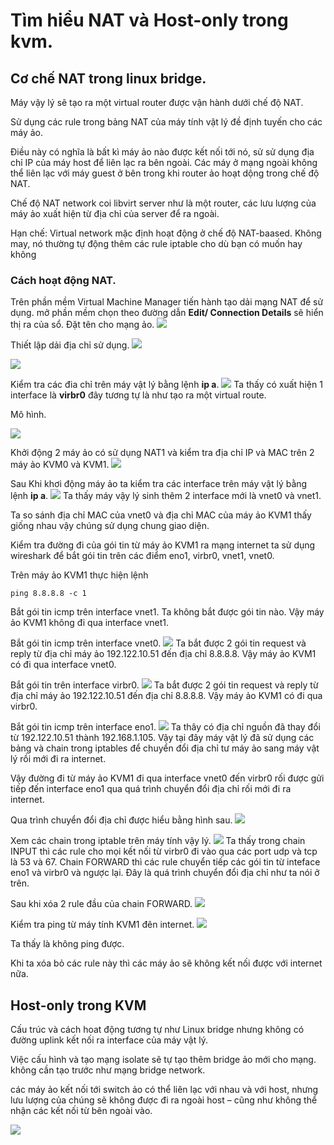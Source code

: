 # Tìm hiểu NAT và Host-only trong kvm.

## Cơ chế NAT trong linux bridge.
Máy vậy lý sẽ tạo ra một virtual router được vận hành dưới chế độ NAT.

Sử dụng các rule trong  bảng NAT của máy tính vật lý đề định tuyến cho các máy ảo.


Điều này có nghĩa là bất kì máy ảo nào được kết nối tới nó, sử sử dụng địa chỉ IP của máy host để liên lạc ra bên ngoài. Các máy ở mạng ngoài không thể liên lạc với máy guest ở bên trong khi router ảo hoạt dộng trong chế độ NAT.

Chế độ NAT network coi libvirt server như là một router, các lưu lượng của máy ảo xuất hiện từ địa chỉ của server để ra ngoài.

Hạn chế: Virtual network mặc định hoạt động ở chế độ NAT-baased. Không may, nó thường tự động thêm các rule iptable cho dù bạn có muốn hay không

### Cách hoạt động NAT.
Trên phần mềm Virtual Machine Manager tiến hành tạo dải mạng NAT để sử dụng.
mở phần mềm chọn theo đường dẫn **Edit/ Connection Details** sẽ hiển thị ra của sổ.
Đặt tên cho mạng ảo.
![](anhkvm/anh33.png)

Thiết lập dải địa chỉ sử dụng.
![](anhkvm/anh34.png)


![](anhkvm/anh35.png)

Kiểm tra các đia chỉ trên máy vật lý bằng lệnh **ip a**.
![](anhkvm/anh36.png)
Ta thấy có xuất hiện 1 interface là **virbr0** đây tương tự là như tạo ra một virtual route.

Mô hình.

![](anhkvm/anh32.png)

Khởi động 2 máy ảo có sử dụng NAT1 và kiểm tra địa chỉ IP và MAC trên 2 máy ảo KVM0 và KVM1.
![](anhkvm/anh30.png)

Sau Khi khơi động máy ảo ta kiểm tra các interface trên máy vật lý bằng lệnh **ip a**.
![](anhkvm/anh37.png)
Ta thấy máy vậy lý sinh thêm 2 interface mới là vnet0 và vnet1.

Ta so sánh địa chỉ MAC của vnet0 và địa chỉ MAC của máy ảo KVM1 thấy giống nhau vậy chúng sử dụng chung giao diện.

Kiểm tra đường đi của gói tin từ máy ảo KVM1 ra mạng internet ta sử dụng wireshark để bắt gói tin trên các điểm eno1, virbr0, vnet1, vnet0.

Trên máy ảo KVM1 thực hiện lệnh
```
ping 8.8.8.8 -c 1
```

Bắt gói tin icmp trên interface vnet1.
Ta không bắt được gói tin nào. Vậy máy ảo KVM1 không đi qua interface vnet1.

Bắt gói tin icmp trên interface vnet0.
![](anhkvm/anh38.png)
Ta bắt được 2 gói tin request và reply từ địa chỉ máy ảo 192.122.10.51 đến địa chỉ 8.8.8.8. Vậy máy ảo KVM1 có đi qua interface vnet0.

Bắt gói tin trên interface virbr0.
![](anhkvm/anh39.png)
Ta bắt được 2 gói tin request và reply từ địa chỉ máy ảo 192.122.10.51 đến địa chỉ 8.8.8.8. Vậy máy ảo KVM1 có đi qua virbr0.

Bắt gói tin icmp trên interface eno1.
![](anhkvm/anh40.png)
Ta thây có địa chỉ nguồn đã thay đổi từ 192.122.10.51 thành 192.168.1.105. Vậy tại đây máy vật lý đã sử dụng các bảng và chain trong iptables để chuyển đổi địa chỉ tư máy ảo sang máy vật lý rồi mới đi ra internet.

Vậy đường đi từ máy ảo KVM1 đi qua interface vnet0 đến virbr0  rối được gửi tiếp đến interface eno1 qua quá trình chuyển đổi địa chỉ rối mới đi ra internet.


Qua trình chuyển đổi địa chỉ được hiểu bằng hình sau.
![](anhkvm/anh15.png)

Xem các chain trong iptable trên máy tính vậy lý.
![](anhkvm/anh9.png)
Ta thấy trong chain INPUT thì các rule cho mọi kết nối từ virbr0 đi vào qua các port udp và tcp là 53 và 67. Chain FORWARD thì các rule chuyển tiếp các gói tin từ inteface eno1 và virbr0 và ngược lại. Đây là quá trình chuyển đổi địa chỉ như ta nói ở trên.

Sau khi xóa 2 rule đầu của chain FORWARD.
![](anhkvm/anh41.png)

Kiểm tra ping từ máy tính KVM1 đên internet.
![](anhkvm/anh42.png)

Ta thấy là không ping được.

Khi ta xóa bỏ các rule này thì các máy ảo sẽ không kết nối được với internet nữa.


## Host-only trong KVM
Cấu trúc và cách hoat động tương tự như Linux bridge nhưng không có đường uplink kết nối ra interface của máy vật lý.

Việc cấu hình và tạo mạng isolate sẽ tự tạo thêm bridge ảo mới cho mạng. không cần tạo trước như mạng bridge network.

các máy ảo kết nối tới switch ảo có thể liên lạc với nhau và với host, nhưng lưu lượng của chúng sẽ không được đi ra ngoài host – cũng như không thể nhận các kết nối từ bên ngoài vào.

![](anhkvm/anh13.png)
